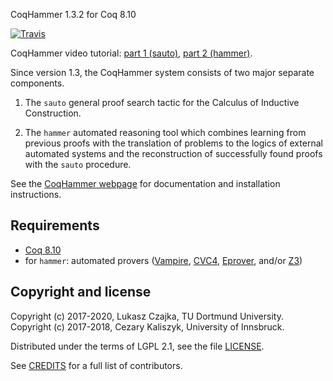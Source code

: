 CoqHammer 1.3.2 for Coq 8.10

[![Travis](https://app.travis-ci.com/lukaszcz/coqhammer.svg?branch=v1.3.2-coq8.10)](https://app.travis-ci.com/lukaszcz/coqhammer/builds)

CoqHammer video tutorial:
[part 1 (sauto)](https://www.youtube.com/watch?v=0c_utk9bVgU&list=PLXXF_svQE_b-9A5p2OKU7Tjz-NcE7H2xg),
[part 2 (hammer)](https://www.youtube.com/watch?v=EEmpVCSqShA&list=PLXXF_svQE_b_vja6TWFbGNB266Et8m5yC).

Since version 1.3, the CoqHammer system consists of two major separate
components.

1. The `sauto` general proof search tactic for the Calculus of
   Inductive Construction.

2. The `hammer` automated reasoning tool which combines learning from
   previous proofs with the translation of problems to the logics of
   external automated systems and the reconstruction of successfully
   found proofs with the `sauto` procedure.

See the [CoqHammer webpage](https://coqhammer.github.io) for
documentation and installation instructions.

Requirements
------------
- [Coq 8.10](https://github.com/coq/coq)
- for `hammer`: automated provers
  ([Vampire](https://vprover.github.io/download.html),
  [CVC4](http://cvc4.cs.stanford.edu/downloads/),
  [Eprover](http://www.eprover.org), and/or
  [Z3](https://github.com/Z3Prover/z3/releases))

Copyright and license
---------------------

Copyright (c) 2017-2020, Lukasz Czajka, TU Dortmund University.\
Copyright (c) 2017-2018, Cezary Kaliszyk, University of Innsbruck.

Distributed under the terms of LGPL 2.1, see the file
[LICENSE](LICENSE).

See [CREDITS](CREDITS.md) for a full list of contributors.
